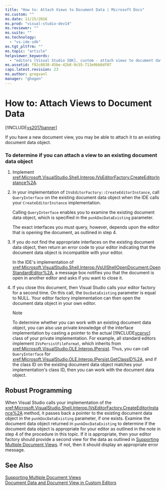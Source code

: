 ```yaml
---
title: "How to: Attach Views to Document Data | Microsoft Docs"
ms.custom: ""
ms.date: 11/15/2016
ms.prod: "visual-studio-dev14"
ms.reviewer: ""
ms.suite: ""
ms.technology: 
  - "vs-ide-sdk"
ms.tgt_pltfrm: ""
ms.topic: "article"
helpviewer_keywords: 
  - "editors [Visual Studio SDK], custom - attach views to document data"
ms.assetid: f92c0838-45be-42b8-9c55-713e9bb8df07
caps.latest.revision: 23
ms.author: gregvanl
manager: "ghogen"
---
```

# How to: Attach Views to Document Data
[!INCLUDE[vs2017banner](../includes/vs2017banner.md)]

If you have a new document view, you may be able to attach it to an existing document data object.  
  
### To determine if you can attach a view to an existing document data object  
  
1.  Implement <xref:Microsoft.VisualStudio.Shell.Interop.IVsEditorFactory.CreateEditorInstance%2A>.  
  
2.  In your implementation of `IVsEditorFactory::CreateEditorInstance`, call `QueryInterface` on the existing document data object when the IDE calls your `CreateEditorInstance` implementation.  
  
     Calling `QueryInterface` enables you to examine the existing document data object, which is specified in the `punkDocDataExisting` parameter.  
  
     The exact interfaces you must query, however, depends upon the editor that is opening the document, as outlined in step 4.  
  
3.  If you do not find the appropriate interfaces on the existing document data object, then return an error code to your editor indicating that the document data object is incompatible with your editor.  
  
     In the IDE's implementation of <xref:Microsoft.VisualStudio.Shell.Interop.IVsUIShellOpenDocument.OpenStandardEditor%2A>, a message box notifies you that the document is open in another editor and asks if you want to close it.  
  
4.  If you close this document, then Visual Studio calls your editor factory for a second time. On this call, the `DocDataExisting` parameter is equal to NULL. Your editor factory implementation can then open the document data object in your own editor.  
  
    > [!NOTE]
    >  To determine whether you can work with an existing document data object, you can also use private knowledge of the interface implementation by casting a pointer to the actual [!INCLUDE[vcprvc](../includes/vcprvc-md.md)] class of your private implementation. For example, all standard editors implement `IVsPersistFileFormat`, which inherits from <xref:Microsoft.VisualStudio.OLE.Interop.IPersist>. Thus, you can call `QueryInterface` for <xref:Microsoft.VisualStudio.OLE.Interop.IPersist.GetClassID%2A>, and if the class ID on the existing document data object matches your implementation's class ID, then you can work with the document data object.  
  
## Robust Programming  
 When Visual Studio calls your implementation of the <xref:Microsoft.VisualStudio.Shell.Interop.IVsEditorFactory.CreateEditorInstance%2A> method, it passes back a pointer to the existing document data object in the `punkDocDataExisting` parameter, if one exists. Examine the document data object returned in `punkDocDataExisting` to determine if the document data object is appropriate for your editor as outlined in the note in step 4 of the procedure in this topic. If it is appropriate, then your editor factory should provide a second view for the data as outlined in [Supporting Multiple Document Views](../extensibility/supporting-multiple-document-views.md). If not, then it should display an appropriate error message.  
  
## See Also  
 [Supporting Multiple Document Views](../extensibility/supporting-multiple-document-views.md)   
 [Document Data and Document View in Custom Editors](../extensibility/document-data-and-document-view-in-custom-editors.md)

